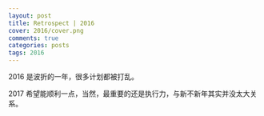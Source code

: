```yaml
---
layout: post
title: Retrospect | 2016
cover: 2016/cover.png
comments: true
categories: posts
tags: 2016
---
```


2016 是波折的一年，很多计划都被打乱。

2017 希望能顺利一点，当然，最重要的还是执行力，与新不新年其实并没太大关系。